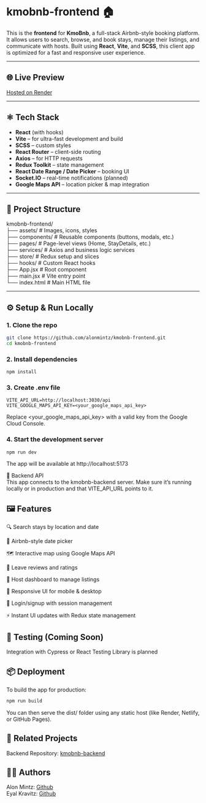 # kmobnb-frontend 🏠

This is the **frontend** for **KmoBnb**, a full-stack Airbnb-style booking platform. It allows users to search, browse, and book stays, manage their listings, and communicate with hosts. Built using **React**, **Vite**, and **SCSS**, this client app is optimized for a fast and responsive user experience.

---

## 🌐 Live Preview

[Hosted on Render](https://kmobnb.onrender.com/)

---

## ⚛️ Tech Stack

- **React** (with hooks)
- **Vite** – for ultra-fast development and build
- **SCSS** – custom styles
- **React Router** – client-side routing
- **Axios** – for HTTP requests
- **Redux Toolkit** – state management
- **React Date Range / Date Picker** – booking UI
- **Socket.IO** – real-time notifications (planned)
- **Google Maps API** – location picker & map integration

---

## 📁 Project Structure

kmobnb-frontend/  
├── assets/ # Images, icons, styles  
├── components/ # Reusable components (buttons, modals, etc.)  
├── pages/ # Page-level views (Home, StayDetails, etc.)  
├── services/ # Axios and business logic services  
├── store/ # Redux setup and slices  
├── hooks/ # Custom React hooks  
├── App.jsx # Root component  
├── main.jsx # Vite entry point  
└── index.html # Main HTML file  

---

## ⚙️ Setup & Run Locally  

### 1. Clone the repo  

```bash
git clone https://github.com/alonmintz/kmobnb-frontend.git
cd kmobnb-frontend
```
### 2. Install dependencies  
```bash
npm install
```
### 3. Create .env file
```env
VITE_API_URL=http://localhost:3030/api
VITE_GOOGLE_MAPS_API_KEY=<your_google_maps_api_key>
```
Replace <your_google_maps_api_key> with a valid key from the Google Cloud Console.

### 4. Start the development server
```bash
npm run dev
```
The app will be available at http://localhost:5173

🔗 Backend API  
This app connects to the kmobnb-backend server. Make sure it’s running locally or in production and that VITE_API_URL points to it.  
  
## 🖼 Features  
🔍 Search stays by location and date  

📅 Airbnb-style date picker  

🗺 Interactive map using Google Maps API  

💬 Leave reviews and ratings  

🧾 Host dashboard to manage listings  

📲 Responsive UI for mobile & desktop  

🔐 Login/signup with session management  

⚡️ Instant UI updates with Redux state management  

## 🧪 Testing (Coming Soon)  
Integration with Cypress or React Testing Library is planned  

## 📦 Deployment  
To build the app for production:  

```bash
npm run build
```
You can then serve the dist/ folder using any static host (like Render, Netlify, or GitHub Pages).

## 📌 Related Projects  
Backend Repository: [kmobnb-backend](https://github.com/alonmintz/kmobnb-backend) 

## 🧑‍💻 Authors  
Alon Mintz: [Github](https://github.com/alonmintz)   
Eyal Kravitz: [Github](https://github.com/keyal)  
